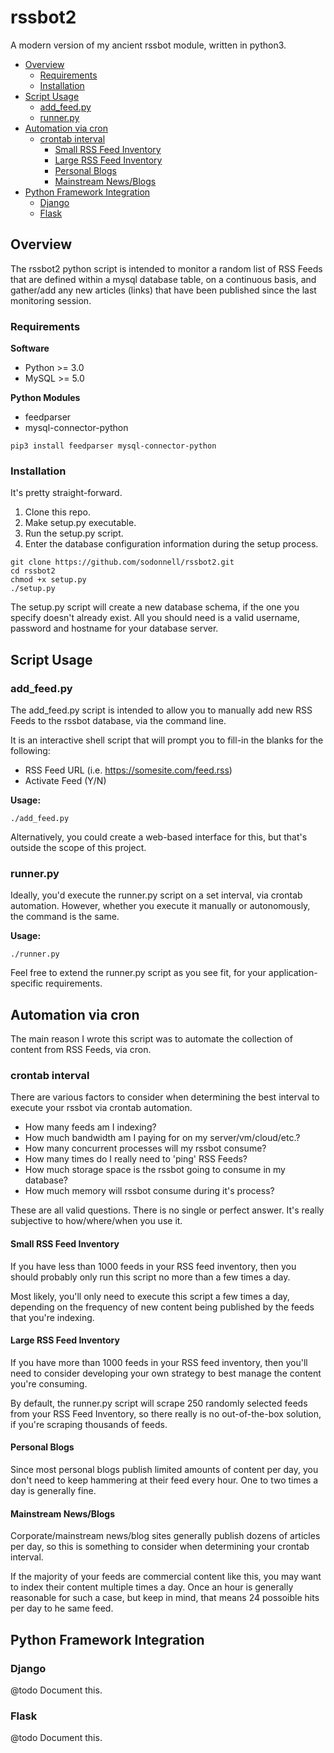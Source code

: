 # rssbot2

A modern version of my ancient rssbot module, written in python3.

<!-- TOC -->
- [Overview](#overview)
  - [Requirements](#requirements)
  - [Installation](#installation)
- [Script Usage](#script-usage)
  - [add_feed.py](#addfeedpy)
  - [runner.py](#runnerpy)
- [Automation via cron](#automation-via-cron)
  - [crontab interval](#crontab-interval)
    - [Small RSS Feed Inventory](#small-rss-feed-inventory)
    - [Large RSS Feed Inventory](#large-rss-feed-inventory)
    - [Personal Blogs](#personal-blogs)
    - [Mainstream News/Blogs](#mainstream-newsblogs)
- [Python Framework Integration](#python-framework-integration)
  - [Django](#django)
  - [Flask](#flask)
<!-- /TOC -->

## Overview

The rssbot2 python script is intended to monitor a random list of RSS Feeds that are defined within a mysql database table, on a continuous basis, and gather/add any new articles (links) that have been published since the last monitoring session.

### Requirements

**Software**

* Python >= 3.0
* MySQL >= 5.0

**Python Modules**

* feedparser
* mysql-connector-python

```
pip3 install feedparser mysql-connector-python
```

### Installation

It's pretty straight-forward.

1) Clone this repo.
2) Make setup.py executable.
3) Run the setup.py script.
4) Enter the database configuration information during the setup process.

```
git clone https://github.com/sodonnell/rssbot2.git
cd rssbot2
chmod +x setup.py
./setup.py
```

The setup.py script will create a new database schema, if the one you specify doesn't already exist. All you should need is a valid username, password and hostname for your database server.

## Script Usage

### add_feed.py

The add_feed.py script is intended to allow you to manually add new RSS Feeds to the rssbot database, via the command line.

It is an interactive shell script that will prompt you to fill-in the blanks for the following:

* RSS Feed URL (i.e. https://somesite.com/feed.rss)
* Activate Feed (Y/N)

**Usage:**

```
./add_feed.py
```

Alternatively, you could create a web-based interface for this, but that's outside the scope of this project.

### runner.py

Ideally, you'd execute the runner.py script on a set interval, via crontab automation. However, whether you execute it manually or autonomously, the command is the same.

**Usage:**

```
./runner.py
```

Feel free to extend the runner.py script as you see fit, for your application-specific requirements.

## Automation via cron

The main reason I wrote this script was to automate the collection of content from RSS Feeds, via cron.

### crontab interval

There are various factors to consider when determining the best interval to execute your rssbot via crontab automation.

* How many feeds am I indexing?
* How much bandwidth am I paying for on my server/vm/cloud/etc.?
* How many concurrent processes will my rssbot consume?
* How many times do I really need to 'ping' RSS Feeds?
* How much storage space is the rssbot going to consume in my database?
* How much memory will rssbot consume during it's process?

These are all valid questions. There is no single or perfect answer. It's really subjective to how/where/when you use it.

#### Small RSS Feed Inventory

If you have less than 1000 feeds in your RSS feed inventory, then you should probably only run this script no more than a few times a day. 

Most likely, you'll only need to execute this script a few times a day, depending on the frequency of new content being published by the feeds that you're indexing.

#### Large RSS Feed Inventory

If you have more than 1000 feeds in your RSS feed inventory, then you'll need to consider developing your own strategy to best manage the content you're consuming.

By default, the runner.py script will scrape 250 randomly selected feeds from your RSS Feed Inventory, so there really is no out-of-the-box solution, if you're scraping thousands of feeds.

#### Personal Blogs

Since most personal blogs publish limited amounts of content per day, you don't need to keep hammering at their feed every hour. One to two times a day is generally fine.

#### Mainstream News/Blogs

Corporate/mainstream news/blog sites generally publish dozens of articles per day, so this is something to consider when determining your crontab interval. 

If the majority of your feeds are commercial content like this, you may want to index their content multiple times a day. Once an hour is generally reasonable for such a case, but keep in mind, that means 24 possoible hits per day to he same feed.

## Python Framework Integration

### Django

@todo Document this.

### Flask

@todo Document this.
